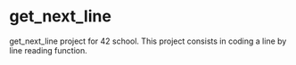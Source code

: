 # get_next_line
get_next_line project for 42 school. This project consists in coding a line by line reading function.
